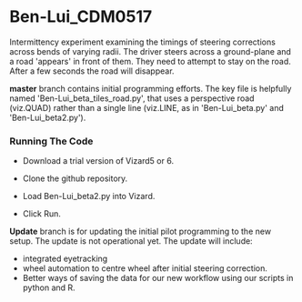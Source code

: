 # Ben-Lui_CDM0517
Intermittency experiment examining the timings of steering corrections across bends of varying radii. The driver steers across a ground-plane and a road 'appears' in front of them. They need to attempt to stay on the road. After a few seconds the road will disappear.

**master** branch contains initial programming efforts. The key file is helpfully named 'Ben-Lui_beta_tiles_road.py', that uses a perspective road (viz.QUAD) rather than a single line (viz.LINE, as in 'Ben-Lui_beta.py' and 'Ben-Lui_beta2.py').

### Running The Code

- Download a trial version of Vizard5 or 6.

- Clone the github repository.

- Load Ben-Lui_beta2.py into Vizard.

- Click Run. 

**Update** branch is for updating the initial pilot programming to the new setup. The update is not operational yet. The update will include:
- integrated eyetracking
- wheel automation to centre wheel after initial steering correction.
- Better ways of saving the data for our new workflow using our scripts in python and R.
